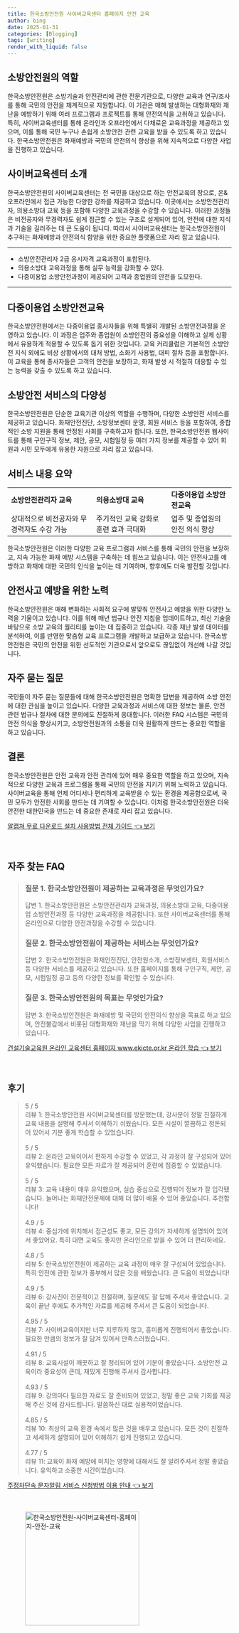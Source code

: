 ```yaml
---
title: 한국소방안전원 사이버교육센터 홈페이지 안전 교육
author: bing
date: 2025-01-31
categories: [Blogging]
tags: [writing]
render_with_liquid: false
---
```



<h2 id='소방안전원의 역할'>소방안전원의 역할</h2>

<p>한국소방안전원은 소방기술과 안전관리에 관한 전문기관으로, 다양한 교육과 연구/조사를 통해 국민의 안전을 체계적으로 지원합니다. 이 기관은 매해 발생하는 대형화재와 재난을 예방하기 위해 여러 프로그램과 프로젝트를 통해 안전의식을 고취하고 있습니다. 특히, 사이버교육센터를 통해 온라인과 오프라인에서 다채로운 교육과정을 제공하고 있으며, 이를 통해 국민 누구나 손쉽게 소방안전 관련 교육을 받을 수 있도록 하고 있습니다. 한국소방안전원은 화재예방과 국민의 안전의식 향상을 위해 지속적으로 다양한 사업을 진행하고 있습니다.</p>

<h2 id='사이버교육센터 소개'>사이버교육센터 소개</h2>

<p>한국소방안전원의 사이버교육센터는 전 국민을 대상으로 하는 안전교육의 장으로, 온&오프라인에서 접근 가능한 다양한 강좌를 제공하고 있습니다. 이곳에서는 소방안전관리자, 의용소방대 교육 등을 포함해 다양한 교육과정을 수강할 수 있습니다. 이러한 과정들은 비전공자와 무경력자도 쉽게 접근할 수 있는 구조로 설계되어 있어, 안전에 대한 지식과 기술을 길러주는 데 큰 도움이 됩니다. 따라서 사이버교육센터는 한국소방안전원이 추구하는 화재예방과 안전의식 함양을 위한 중요한 플랫폼으로 자리 잡고 있습니다.</p>

<hr />

<ul>
    <li>소방안전관리자 2급 응시자격 교육과정이 포함된다.</li>
    <li>의용소방대 교육과정을 통해 실무 능력을 강화할 수 있다.</li>
    <li>다중이용업 소방안전과정이 제공되어 고객과 종업원의 안전을 도모한다.</li>
</ul>

<hr />

<h2 id='다중이용업 소방안전교육'>다중이용업 소방안전교육</h2>

<p>한국소방안전원에서는 다중이용업 종사자들을 위해 특별히 개발된 소방안전과정을 운영하고 있습니다. 이 과정은 업주와 종업원이 소방안전의 중요성을 이해하고 실제 상황에서 유용하게 적용할 수 있도록 돕기 위한 것입니다. 교육 커리큘럼은 기본적인 소방안전 지식 외에도 비상 상황에서의 대처 방법, 소화기 사용법, 대피 절차 등을 포함합니다. 이 교육을 통해 종사자들은 고객의 안전을 보장하고, 화재 발생 시 적절히 대응할 수 있는 능력을 갖출 수 있도록 하고 있습니다.</p>

<h2 id='소방안전 서비스의 다양성'>소방안전 서비스의 다양성</h2>

<p>한국소방안전원은 단순한 교육기관 이상의 역할을 수행하며, 다양한 소방안전 서비스를 제공하고 있습니다. 화재안전진단, 소방정보센터 운영, 회원 서비스 등을 포함하여, 종합적인 소방 지원을 통해 안정된 사회를 구축하고자 합니다. 또한, 한국소방안전원 웹사이트를 통해 구인구직 정보, 제안, 공모, 시험일정 등 여러 가지 정보를 제공할 수 있어 회원과 시민 모두에게 유용한 자원으로 자리 잡고 있습니다.</p>

<h2 id='서비스 내용 요약'>서비스 내용 요약</h2>

<table>
    <tr>
        <td><b>소방안전관리자 교육</b></td>
        <td><b>의용소방대 교육</b></td>
        <td><b>다중이용업 소방안전교육</b></td>
    </tr>
    <tr>
        <td>상대적으로 비전공자와 무경력자도 수강 가능</td>
        <td>주기적인 교육 강화로 훈련 효과 극대화</td>
        <td>업주 및 종업원의 안전 의식 향상</td>
    </tr>
</table>

<p>한국소방안전원은 이러한 다양한 교육 프로그램과 서비스를 통해 국민의 안전을 보장하고, 지속 가능한 화재 예방 시스템을 구축하는 데 힘쓰고 있습니다. 이는 안전사고를 예방하고 화재에 대한 국민의 인식을 높이는 데 기여하며, 향후에도 더욱 발전할 것입니다.</p>

<h2 id='안전사고 예방을 위한 노력'>안전사고 예방을 위한 노력</h2>

<p>한국소방안전원은 매해 변화하는 사회적 요구에 발맞춰 안전사고 예방을 위한 다양한 노력을 기울이고 있습니다. 이를 위해 매년 법규나 안전 지침을 업데이트하고, 최신 기술을 바탕으로 소방 교육의 퀄리티를 높이는 데 집중하고 있습니다. 각종 재난 발생 데이터를 분석하여, 이를 반영한 맞춤형 교육 프로그램을 개발하고 보급하고 있습니다. 한국소방안전원은 국민의 안전을 위한 선도적인 기관으로서 앞으로도 끊임없이 개선해 나갈 것입니다.</p>

<h2 id='자주 묻는 질문'>자주 묻는 질문</h2>

<p>국민들이 자주 묻는 질문들에 대해 한국소방안전원은 명확한 답변을 제공하여 소방 안전에 대한 관심을 높이고 있습니다. 다양한 교육과정과 서비스에 대한 정보는 물론, 안전 관련 법규나 절차에 대한 문의에도 친절하게 응대합니다. 이러한 FAQ 시스템은 국민의 안전 의식을 향상시키고, 소방안전원과의 소통을 더욱 원활하게 만드는 중요한 역할을 하고 있습니다.</p>

<h2 id='결론'>결론</h2>

<p>한국소방안전원은 안전 교육과 안전 관리에 있어 매우 중요한 역할을 하고 있으며, 지속적으로 다양한 교육과 프로그램을 통해 국민의 안전을 지키기 위해 노력하고 있습니다. 사이버교육을 통해 언제 어디서나 편리하게 교육받을 수 있는 환경을 제공함으로써, 국민 모두가 안전한 사회를 만드는 데 기여할 수 있습니다. 이처럼 한국소방안전원은 더욱 안전한 대한민국을 만드는 데 중요한 존재로 자리 잡고 있습니다.</p>


<p><a class="click-button" title="알캡쳐 무료 다운로드 설치 사용방법 전체 가이드" href="https://afficreate.github.io/posts/%EC%95%8C%EC%BA%A1%EC%B3%90-%EB%AC%B4%EB%A3%8C-%EB%8B%A4%EC%9A%B4%EB%A1%9C%EB%93%9C-%EC%84%A4%EC%B9%98-%EC%82%AC%EC%9A%A9%EB%B0%A9%EB%B2%95-%EC%A0%84%EC%B2%B4-%EA%B0%80%EC%9D%B4%EB%93%9C/" rel="dofollow">알캡쳐 무료 다운로드 설치 사용방법 전체 가이드 👈 보기</a></p><br>
<h2 id='자주_찾는_FAQ'>자주 찾는 FAQ</h2>
<div itemscope="" itemtype="https://schema.org/FAQPage"> 
<blockquote> 
<div itemscope="" itemprop="mainEntity" itemtype="https://schema.org/Question"> 
<h3 itemprop="name">질문 1. 한국소방안전원이 제공하는 교육과정은 무엇인가요?</h3> 
<div itemscope="" itemprop="acceptedAnswer" itemtype="https://schema.org/Answer"> 
<span itemprop="text"> 
<p>답변 1. 한국소방안전원은 소방안전관리자 교육과정, 의용소방대 교육, 다중이용업 소방안전과정 등 다양한 교육과정을 제공합니다. 또한 사이버교육센터를 통해 온라인으로 다양한 안전과정을 수강할 수 있습니다.</p> 
</span> 
</div> 
</div> 
<div itemscope="" itemprop="mainEntity" itemtype="https://schema.org/Question"> 
<h3 itemprop="name">질문 2. 한국소방안전원이 제공하는 서비스는 무엇인가요?</h3> 
<div itemscope="" itemprop="acceptedAnswer" itemtype="https://schema.org/Answer"> 
<span itemprop="text"> 
<p>답변 2. 한국소방안전원은 화재안전진단, 안전원소개, 소방정보센터, 회원서비스 등 다양한 서비스를 제공하고 있습니다. 또한 홈페이지를 통해 구인구직, 제안, 공모, 시험일정 공고 등의 다양한 정보를 확인할 수 있습니다.</p> 
</span> 
</div> 
</div> 
<div itemscope="" itemprop="mainEntity" itemtype="https://schema.org/Question"> 
<h3 itemprop="name">질문 3. 한국소방안전원의 목표는 무엇인가요?</h3> 
<div itemscope="" itemprop="acceptedAnswer" itemtype="https://schema.org/Answer"> 
<span itemprop="text"> 
<p>답변 3. 한국소방안전원은 화재예방 및 국민의 안전의식 향상을 목표로 하고 있으며, 안전불감에서 비롯된 대형화재와 재난을 막기 위해 다양한 사업을 진행하고 있습니다.</p> 
</span> 
</div> 
</div> 
</blockquote> 
</div>
<p><a class="click-button" title="건설기술교육원 온라인 교육센터 홈페이지 www.ekicte.or.kr 온라인 학습" href="https://afficreate.github.io/posts/%EA%B1%B4%EC%84%A4%EA%B8%B0%EC%88%A0%EA%B5%90%EC%9C%A1%EC%9B%90-%EC%98%A8%EB%9D%BC%EC%9D%B8-%EA%B5%90%EC%9C%A1%EC%84%BC%ED%84%B0-%ED%99%88%ED%8E%98%EC%9D%B4%EC%A7%80-www.ekicte.or.kr-%EC%98%A8%EB%9D%BC%EC%9D%B8-%ED%95%99%EC%8A%B5/" rel="dofollow">건설기술교육원 온라인 교육센터 홈페이지 www.ekicte.or.kr 온라인 학습 👈 보기</a></p><br>
<h2 id='후기'>후기</h2>
<div itemscope itemtype="https://schema.org/Product">
  <blockquote>
  <div itemprop="review" itemscope itemtype="https://schema.org/Review">
      <div itemprop="reviewRating" itemscope itemtype="https://schema.org/Rating"> <span itemprop="ratingValue">5</span> / <span itemprop="bestRating">5</span> </div>
      <span itemprop="reviewBody">리뷰 1: 한국소방안전원 사이버교육센터를 방문했는데, 강사분이 정말 친절하게 교육 내용을 설명해 주셔서 이해하기 쉬웠습니다. 모든 시설이 깔끔하고 정돈되어 있어서 기분 좋게 학습할 수 있었습니다.</span>
  </div>
  <br>
  <div itemprop="review" itemscope itemtype="https://schema.org/Review">
      <div itemprop="reviewRating" itemscope itemtype="https://schema.org/Rating"> <span itemprop="ratingValue">5</span> / <span itemprop="bestRating">5</span> </div>
      <span itemprop="reviewBody">리뷰 2: 온라인 교육이어서 편하게 수강할 수 있었고, 각 과정이 잘 구성되어 있어 유익했습니다. 필요한 모든 자료가 잘 제공되어 훈련에 집중할 수 있었습니다.</span>
  </div>
  <br>
  <div itemprop="review" itemscope itemtype="https://schema.org/Review">
      <div itemprop="reviewRating" itemscope itemtype="https://schema.org/Rating"> <span itemprop="ratingValue">5</span> / <span itemprop="bestRating">5</span> </div>
      <span itemprop="reviewBody">리뷰 3: 교육 내용이 매우 유익했으며, 실습 중심으로 진행되어 정보가 잘 입각됐습니다. 늘어나는 화재안전문제에 대해 더 많이 배울 수 있어 좋았습니다. 추천합니다!</span>
  </div>
  <br>
  <div itemprop="review" itemscope itemtype="https://schema.org/Review">
      <div itemprop="reviewRating" itemscope itemtype="https://schema.org/Rating"> <span itemprop="ratingValue">4.9</span> / <span itemprop="bestRating">5</span> </div>
      <span itemprop="reviewBody">리뷰 4: 중심가에 위치해서 접근성도 좋고, 모든 강의가 자세하게 설명되어 있어서 좋았어요. 특히 대면 교육도 좋지만 온라인으로 받을 수 있어 더 편리하네요.</span>
  </div>
  <br>
  <div itemprop="review" itemscope itemtype="https://schema.org/Review">
      <div itemprop="reviewRating" itemscope itemtype="https://schema.org/Rating"> <span itemprop="ratingValue">4.8</span> / <span itemprop="bestRating">5</span> </div>
      <span itemprop="reviewBody">리뷰 5: 한국소방안전원이 제공하는 교육 과정이 매우 잘 구성되어 있었습니다. 특히 안전에 관한 정보가 풍부해서 많은 것을 배웠습니다. 큰 도움이 되었습니다!</span>
  </div>
  <br>
  <div itemprop="review" itemscope itemtype="https://schema.org/Review">
      <div itemprop="reviewRating" itemscope itemtype="https://schema.org/Rating"> <span itemprop="ratingValue">4.9</span> / <span itemprop="bestRating">5</span> </div>
      <span itemprop="reviewBody">리뷰 6: 강사진이 전문적이고 친절하며, 질문에도 잘 답해 주셔서 좋았습니다. 교육이 끝난 후에도 추가적인 자료를 제공해 주셔서 큰 도움이 되었습니다.</span>
  </div>
  <br>
  <div itemprop="review" itemscope itemtype="https://schema.org/Review">
      <div itemprop="reviewRating" itemscope itemtype="https://schema.org/Rating"> <span itemprop="ratingValue">4.95</span> / <span itemprop="bestRating">5</span> </div>
      <span itemprop="reviewBody">리뷰 7: 사이버교육이지만 너무 지루하지 않고, 흥미롭게 진행되어서 좋았습니다. 필요한 만큼의 정보가 잘 담겨 있어서 만족스러웠습니다.</span>
  </div>
  <br>
  <div itemprop="review" itemscope itemtype="https://schema.org/Review">
      <div itemprop="reviewRating" itemscope itemtype="https://schema.org/Rating"> <span itemprop="ratingValue">4.91</span> / <span itemprop="bestRating">5</span> </div>
      <span itemprop="reviewBody">리뷰 8: 교육시설이 깨끗하고 잘 정리되어 있어 기분이 좋았습니다. 소방안전 교육이라 중요성이 큰데, 재밌게 진행해 주셔서 감사합니다.</span>
  </div>
  <br>
  <div itemprop="review" itemscope itemtype="https://schema.org/Review">
      <div itemprop="reviewRating" itemscope itemtype="https://schema.org/Rating"> <span itemprop="ratingValue">4.93</span> / <span itemprop="bestRating">5</span> </div>
      <span itemprop="reviewBody">리뷰 9: 강의마다 필요한 자료도 잘 준비되어 있었고, 정말 좋은 교육 기회를 제공해 주신 것에 감사드립니다. 말씀하신 대로 실용적이었습니다.</span>
  </div>
  <br>
  <div itemprop="review" itemscope itemtype="https://schema.org/Review">
      <div itemprop="reviewRating" itemscope itemtype="https://schema.org/Rating"> <span itemprop="ratingValue">4.85</span> / <span itemprop="bestRating">5</span> </div>
      <span itemprop="reviewBody">리뷰 10: 최상의 교육 환경 속에서 많은 것을 배우고 있습니다. 모든 것이 친절하고 세세하게 설명되어 있어 이해하기 쉽게 진행되고 있습니다.</span>
  </div>
  <br>
  <div itemprop="review" itemscope itemtype="https://schema.org/Review">
      <div itemprop="reviewRating" itemscope itemtype="https://schema.org/Rating"> <span itemprop="ratingValue">4.77</span> / <span itemprop="bestRating">5</span> </div>
      <span itemprop="reviewBody">리뷰 11: 교육이 화재 예방에 미치는 영향에 대해서도 잘 알려주셔서 정말 좋았습니다. 유익하고 소중한 시간이었습니다.</span>
  </div>
  </blockquote>
</div>
<p><a class="click-button" title="주정차단속 문자알림 서비스 신청방법 이용 안내" href="https://afficreate.github.io/posts/%EC%A3%BC%EC%A0%95%EC%B0%A8%EB%8B%A8%EC%86%8D-%EB%AC%B8%EC%9E%90%EC%95%8C%EB%A6%BC-%EC%84%9C%EB%B9%84%EC%8A%A4-%EC%8B%A0%EC%B2%AD%EB%B0%A9%EB%B2%95-%EC%9D%B4%EC%9A%A9-%EC%95%88%EB%82%B4/" rel="dofollow">주정차단속 문자알림 서비스 신청방법 이용 안내 👈 보기</a></p><br>
<figure class="image"><img src="https://afficreate.github.io/assets/img/thumbnail/한국소방안전원-사이버교육센터-홈페이지-안전-교육.webp" alt="한국소방안전원-사이버교육센터-홈페이지-안전-교육" width="256" height="256"></figure>